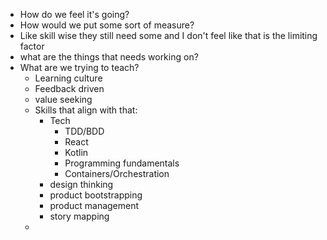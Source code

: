 - How do we feel it's going?
- How would we put some sort of measure?
- Like skill wise they still need some and I don't feel like that is the limiting factor
- what are the things that needs working on?
- What are we trying to teach?
	- Learning culture
	- Feedback driven
	- value seeking
	- Skills that align with that:
		- Tech
			- TDD/BDD
			- React
			- Kotlin
			- Programming fundamentals
			- Containers/Orchestration
		- design thinking
		- product bootstrapping
		- product management
		- story mapping
	-